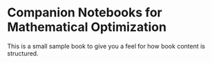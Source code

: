 # Companion Notebooks for Mathematical Optimization

This is a small sample book to give you a feel for how book content is
structured.

